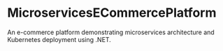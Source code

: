 # MicroservicesECommercePlatform
An e-commerce platform demonstrating microservices architecture and Kubernetes deployment using .NET.
